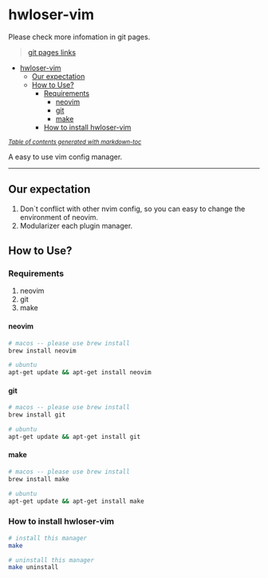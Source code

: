 # hwloser-vim

Please check more infomation in git pages.

> [git pages links](https://hwloser.github.io/hwloser-vim/)

- [hwloser-vim](#hwloser-vim)
  * [Our expectation](#our-expectation)
  * [How to Use?](#how-to-use-)
    + [Requirements](#requirements)
      - [neovim](#neovim)
      - [git](#git)
      - [make](#make)
    + [How to install hwloser-vim](#how-to-install-hwloser-vim)

<small><i><a href='http://ecotrust-canada.github.io/markdown-toc/'>Table of contents generated with markdown-toc</a></i></small>


A easy to use vim config manager.

---

## Our expectation

1. Don`t conflict with other nvim config, so you can easy to change the environment of neovim.
2. Modularizer each plugin manager.

## How to Use?

### Requirements

1. neovim
2. git
3. make

#### neovim

```bash
# macos -- please use brew install
brew install neovim

# ubuntu
apt-get update && apt-get install neovim
```

#### git

```bash
# macos -- please use brew install
brew install git

# ubuntu
apt-get update && apt-get install git
```

#### make

```bash
# macos -- please use brew install
brew install make

# ubuntu
apt-get update && apt-get install make
```


### How to install hwloser-vim

```bash
# install this manager
make

# uninstall this manager
make uninstall
```
